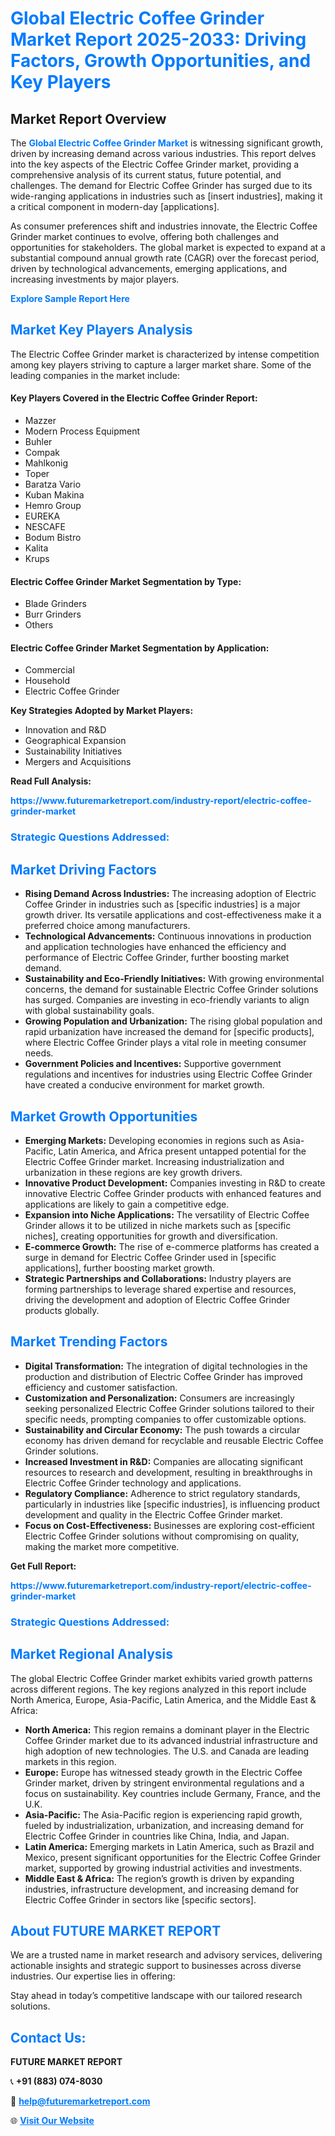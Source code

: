 <h1 style="color: #007BFF;">Global Electric Coffee Grinder Market Report 2025-2033: Driving Factors, Growth Opportunities, and Key Players</h1>

<section id="overview">
<h2>Market Report Overview</h2>
<p>The <a href="https://www.futuremarketreport.com/industry-report/electric-coffee-grinder-market" style="color: #007BFF; text-decoration: none;"><strong>Global Electric Coffee Grinder Market</strong></a> is witnessing significant growth, driven by increasing demand across various industries. This report delves into the key aspects of the Electric Coffee Grinder market, providing a comprehensive analysis of its current status, future potential, and challenges. The demand for Electric Coffee Grinder has surged due to its wide-ranging applications in industries such as [insert industries], making it a critical component in modern-day [applications].</p>
<p>As consumer preferences shift and industries innovate, the Electric Coffee Grinder market continues to evolve, offering both challenges and opportunities for stakeholders. The global market is expected to expand at a substantial compound annual growth rate (CAGR) over the forecast period, driven by technological advancements, emerging applications, and increasing investments by major players.</p>
</section>

<section id="overview">
<p><a href="https://www.futuremarketreport.com/request-sample/reportId=128518" style="color: #007BFF; text-decoration: none;"><strong>Explore Sample Report Here</strong></a></p>
</section>

<section id="key-players">
<h2 style="color: #007BFF;">Market Key Players Analysis</h2>
<p>The Electric Coffee Grinder market is characterized by intense competition among key players striving to capture a larger market share. Some of the leading companies in the market include:</p>
<h4>Key Players Covered in the Electric Coffee Grinder Report:</h4>
<ul><li>Mazzer</li><li>Modern Process Equipment</li><li>Buhler</li><li>Compak</li><li>Mahlkonig</li><li>Toper</li><li>Baratza Vario</li><li>Kuban Makina</li><li>Hemro Group</li><li>EUREKA</li><li>NESCAFE</li><li>Bodum Bistro</li><li>Kalita</li><li>Krups</li></ul>
<h4>Electric Coffee Grinder Market Segmentation by Type:</h4>
<ul><li>Blade Grinders</li><li>Burr Grinders</li><li>Others</li></ul>

<h4>Electric Coffee Grinder Market Segmentation by Application:</h4>
<ul><li>Commercial</li><li>Household</li><li>Electric Coffee Grinder</li></ul>
<p><strong>Key Strategies Adopted by Market Players:</strong></p>
<ul>
<li>Innovation and R&D</li>
<li>Geographical Expansion</li>
<li>Sustainability Initiatives</li>
<li>Mergers and Acquisitions</li>
</ul>
</section>

<section>
<p><strong>Read Full Analysis: </strong></p><a href="https://www.futuremarketreport.com/industry-report/electric-coffee-grinder-market" style="color: #007BFF; text-decoration: none;"><strong>https://www.futuremarketreport.com/industry-report/electric-coffee-grinder-market</strong></a>
<h3 style="color: #007BFF;">Strategic Questions Addressed:</h3>
</section>

<section id="driving-factors">
<h2 style="color: #007BFF;">Market Driving Factors</h2>
<ul>
<li><strong>Rising Demand Across Industries:</strong> The increasing adoption of Electric Coffee Grinder in industries such as [specific industries] is a major growth driver. Its versatile applications and cost-effectiveness make it a preferred choice among manufacturers.</li>
<li><strong>Technological Advancements:</strong> Continuous innovations in production and application technologies have enhanced the efficiency and performance of Electric Coffee Grinder, further boosting market demand.</li>
<li><strong>Sustainability and Eco-Friendly Initiatives:</strong> With growing environmental concerns, the demand for sustainable Electric Coffee Grinder solutions has surged. Companies are investing in eco-friendly variants to align with global sustainability goals.</li>
<li><strong>Growing Population and Urbanization:</strong> The rising global population and rapid urbanization have increased the demand for [specific products], where Electric Coffee Grinder plays a vital role in meeting consumer needs.</li>
<li><strong>Government Policies and Incentives:</strong> Supportive government regulations and incentives for industries using Electric Coffee Grinder have created a conducive environment for market growth.</li>
</ul>
</section>

<section id="growth-opportunities">
<h2 style="color: #007BFF;">Market Growth Opportunities</h2>
<ul>
<li><strong>Emerging Markets:</strong> Developing economies in regions such as Asia-Pacific, Latin America, and Africa present untapped potential for the Electric Coffee Grinder market. Increasing industrialization and urbanization in these regions are key growth drivers.</li>
<li><strong>Innovative Product Development:</strong> Companies investing in R&D to create innovative Electric Coffee Grinder products with enhanced features and applications are likely to gain a competitive edge.</li>
<li><strong>Expansion into Niche Applications:</strong> The versatility of Electric Coffee Grinder allows it to be utilized in niche markets such as [specific niches], creating opportunities for growth and diversification.</li>
<li><strong>E-commerce Growth:</strong> The rise of e-commerce platforms has created a surge in demand for Electric Coffee Grinder used in [specific applications], further boosting market growth.</li>
<li><strong>Strategic Partnerships and Collaborations:</strong> Industry players are forming partnerships to leverage shared expertise and resources, driving the development and adoption of Electric Coffee Grinder products globally.</li>
</ul>
</section>

<section id="trending-factors">
<h2 style="color: #007BFF;">Market Trending Factors</h2>
<ul>
<li><strong>Digital Transformation:</strong> The integration of digital technologies in the production and distribution of Electric Coffee Grinder has improved efficiency and customer satisfaction.</li>
<li><strong>Customization and Personalization:</strong> Consumers are increasingly seeking personalized Electric Coffee Grinder solutions tailored to their specific needs, prompting companies to offer customizable options.</li>
<li><strong>Sustainability and Circular Economy:</strong> The push towards a circular economy has driven demand for recyclable and reusable Electric Coffee Grinder solutions.</li>
<li><strong>Increased Investment in R&D:</strong> Companies are allocating significant resources to research and development, resulting in breakthroughs in Electric Coffee Grinder technology and applications.</li>
<li><strong>Regulatory Compliance:</strong> Adherence to strict regulatory standards, particularly in industries like [specific industries], is influencing product development and quality in the Electric Coffee Grinder market.</li>
<li><strong>Focus on Cost-Effectiveness:</strong> Businesses are exploring cost-efficient Electric Coffee Grinder solutions without compromising on quality, making the market more competitive.</li>
</ul>
</section>

<section>
<p><strong>Get Full Report: </strong></p><a href="https://www.futuremarketreport.com/industry-report/electric-coffee-grinder-market" style="color: #007BFF; text-decoration: none;"><strong>https://www.futuremarketreport.com/industry-report/electric-coffee-grinder-market</strong></a>
<h3 style="color: #007BFF;">Strategic Questions Addressed:</h3>
</section>


<section id="regional-analysis">
<h2 style="color: #007BFF;">Market Regional Analysis</h2>
<p>The global Electric Coffee Grinder market exhibits varied growth patterns across different regions. The key regions analyzed in this report include North America, Europe, Asia-Pacific, Latin America, and the Middle East & Africa:</p>
<ul>
<li><strong>North America:</strong> This region remains a dominant player in the Electric Coffee Grinder market due to its advanced industrial infrastructure and high adoption of new technologies. The U.S. and Canada are leading markets in this region.</li>
<li><strong>Europe:</strong> Europe has witnessed steady growth in the Electric Coffee Grinder market, driven by stringent environmental regulations and a focus on sustainability. Key countries include Germany, France, and the U.K.</li>
<li><strong>Asia-Pacific:</strong> The Asia-Pacific region is experiencing rapid growth, fueled by industrialization, urbanization, and increasing demand for Electric Coffee Grinder in countries like China, India, and Japan.</li>
<li><strong>Latin America:</strong> Emerging markets in Latin America, such as Brazil and Mexico, present significant opportunities for the Electric Coffee Grinder market, supported by growing industrial activities and investments.</li>
<li><strong>Middle East & Africa:</strong> The region’s growth is driven by expanding industries, infrastructure development, and increasing demand for Electric Coffee Grinder in sectors like [specific sectors].</li>
</ul>
</section>

<footer>
<h2 style="color: #007BFF;">About FUTURE MARKET REPORT</h2>
<p>We are a trusted name in market research and advisory services, delivering actionable insights and strategic support to businesses across diverse industries. Our expertise lies in offering:</p>

<p>Stay ahead in today’s competitive landscape with our tailored research solutions.</p>

<h2 style="color: #007BFF;">Contact Us:</h2>
<p><strong>FUTURE MARKET REPORT</strong></p>
<p>📞 <strong>+91 (883) 074-8030</strong></p>
<p>📧 <strong><a href="mailto:help@futuremarketreport.com" style="color: #007BFF;">help@futuremarketreport.com</a></strong></p>
<p>🌐 <strong><a href="https://www.futuremarketreport.com/" style="color: #007BFF;">Visit Our Website</a></strong></p>
</footer>